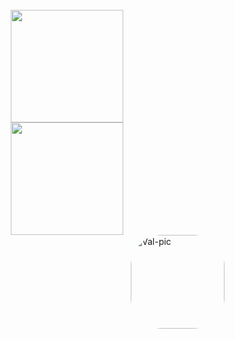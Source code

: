 
<div align="center">
  <br>
   <a href="https://github.com/ValeriaDeFreitas">
   <img height="180em" src="https://github-readme-stats.vercel.app/api?username=ValeriaDeFreitas&show_icons=true&theme=midnight-purple&include_all_commits=true&count_private=true">                                                                       <br>
  <img height="180em" src="https://github-readme-stats.vercel.app/api/top-langs/?username=ValeriaDeFreitas&layout=compact&langs_count=7&theme=midnight-purple"/>
</div>
   <img align="right" alt="Val-pic" height="150" style="border-radius:50px;" 


